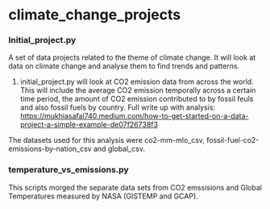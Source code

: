 # climate_change_projects

### Initial_project.py
A set of data projects related to the theme of climate change. It will look at data on climate change and analyse them to find trends and patterns.

1. initial_project.py will look at CO2 emission data from across the world. This will include the average CO2 emission
temporally across a certain time period, the amount of CO2 emission contributed to by fossil feuls and also fossil fuels
by country. Full write up with analysis: https://mukhiasafal740.medium.com/how-to-get-started-on-a-data-project-a-simple-example-de07f26738f3

The datasets used for this analysis were co2-mm-mlo_csv, fossil-fuel-co2-emissions-by-nation_csv and global_csv.

### temperature_vs_emissions.py

This scripts morged the separate data sets from CO2 emssisions and Global Temperatures measured by NASA (GISTEMP and GCAP). 




